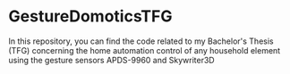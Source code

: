 # GestureDomoticsTFG
In this repository, you can find the code related to my Bachelor's Thesis (TFG) concerning the home automation control of any household element using the gesture sensors APDS-9960 and Skywriter3D 
